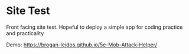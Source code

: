 # Site Test
Front facing site test. Hopeful to deploy a simple app for coding practice and practicality


Demo:
https://brogan-leidos.github.io/5e-Mob-Attack-Helper/
